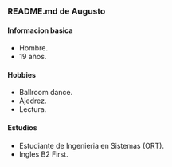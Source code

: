 ### README.md de Augusto

#### Informacion basica

- Hombre.
- 19 años.

#### Hobbies

- Ballroom dance.
- Ajedrez.
- Lectura.

#### Estudios

- Estudiante de Ingenieria en Sistemas (ORT).
- Ingles B2 First.